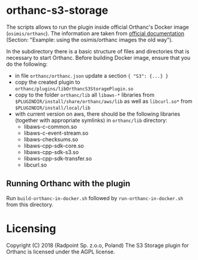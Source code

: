 
# orthanc-s3-storage

The scripts allows to run the plugin inside official Orthanc's Docker image 
(`osimis/orthanc`). The information are taken from 
[official documentation](https://osimis.atlassian.net/wiki/spaces/OKB/pages/26738689) 
(Section: "Example: using the osimis/orthanc images the old way"). 


In the subdirectory there is a basic structure of files and directories that is 
necessary to start Orthanc.  Before building Docker image, ensure that you do 
the following:

- in file `orthanc/orthanc.json` update a section `{ "S3": {...} }`
- copy the created plugin to `orthanc/plugins/libOrthancS3StoragePlugin.so`
- copy to the folder `orthanc/lib`  all `libaws-*` libraries from 
`$PLUGINDIR/install/share/orthanc/aws/lib` as well as `libcurl.so*` from 
`$PLUGINDIR/install/local/lib`
- with current version on aws, there should be the following libraries (together 
with appropriate symlinks) in `orthanc/lib` directory:
    - libaws-c-common.so
    - libaws-c-event-stream.so
    - libaws-checksums.so
    - libaws-cpp-sdk-core.so
    - libaws-cpp-sdk-s3.so
    - libaws-cpp-sdk-transfer.so
    - libcurl.so


## Running Orthanc with the plugin
Run `build-orthanc-in-docker.sh` followed by `run-orthanc-in-docker.sh` from 
this directory.

# Licensing
Copyright (C) 2018 (Radpoint Sp. z.o.o, Poland)
The S3 Storage plugin for Orthanc is licensed under the AGPL license. 

